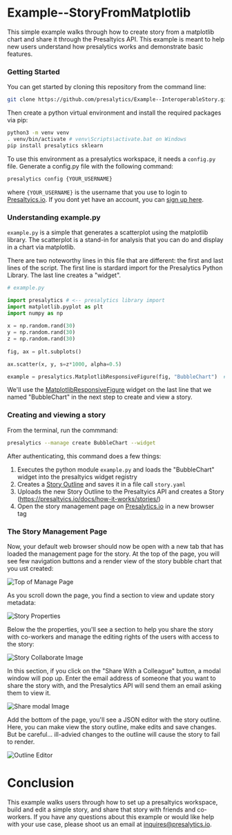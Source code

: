 # Example--StoryFromMatplotlib

This simple example walks through how to create story from a matplotlib chart and share it through the Presaltyics API.  This example is meant to help new users understand how presalytics works and demonstrate basic features.

### Getting Started

You can get started by cloning this repository from the command line:
~~~~bash
git clone https://github.com/presalytics/Example--InteroperableStory.git
~~~~

Then create a python virtual environment and install the required packages via pip:
~~~~bash
python3 -m venv venv
. venv/bin/activate # venv\Scripts\activate.bat on Windows
pip install presalytics sklearn
~~~~

To use this environment as a presalytics workspace, it needs a `config.py` file.  Generate a config.py
file with the following command:

~~~~bash
presalytics config {YOUR_USERNAME}
~~~~

where `{YOUR_USERNAME}` is the username that you use to login to [Presaltyics.io](https://presalytics.io).  If you dont yet have an account, you can [sign up here](https://presalytics.io/accounts/signup/).

### Understanding example.py

`example.py` is a simple that generates a scatterplot using the matplotlib library.  The scatterplot is a stand-in for analysis that you can do and display in a chart via matplotlib.  

There are two noteworthy lines in this file that are different: the first and last lines of the script.  The first line is stardard import for the Presalytics Python Library.  The last line creates a "widget".   

~~~~python
# example.py

import presalytics # <-- presalytics library import
import matplotlib.pyplot as plt
import numpy as np
 
x = np.random.rand(30)
y = np.random.rand(30)
z = np.random.rand(30)
 
fig, ax = plt.subplots()

ax.scatter(x, y, s=z*1000, alpha=0.5)

example = presalytics.MatplotlibResponsiveFigure(fig, "BubbleChart")  # <-- Creation of widget
~~~~

We'll use the [MatplotlibResponsiveFigure](https://presalytics.github.io/python-client/presalytics/index.html#presalytics.MatplotlibResponsiveFigure) widget on the last line that we named "BubbleChart" in the next step to create and view a story.

### Creating and viewing a story

From the terminal, run the commmand:

~~~~bash
presalytics --manage create BubbleChart --widget
~~~~

After authenticating, this command does a few things:

1. Executes the python module `example.py` and loads the "BubbleChart" widget into the presaltyics widget registry
2. Creates a [Story Outline](https://presalytics.github.io/python-client/presalytics/index.html#presalytics.StoryOutline) and saves it in a file call `story.yaml`
3. Uploads the new Story Outline to the Presaltyics API and creates a Story (https://presaltyics.io/docs/how-it-works/stories/)
4. Open the story management page on [Presalytics.io](https://presalytics.io) in a new browser tag

### The Story Management Page

Now, your default web browser should now be open with a new tab that has loaded the management page for the story.  At the top of the page, you will see few navigation buttons and a render view of the story bubble chart that you ust created:

![Top of Manage Page](https://raw.githubusercontent.com/presalytics/Example--StoryFromMatplotlib/master/manage-top.PNG)

As you scroll down the page, you find a section to view and update story metadata:

![Story Properties](https://raw.githubusercontent.com/presalytics/Example--StoryFromMatplotlib/master/properties.PNG)

Below the the properties, you'll see a section to help you share the story with co-workers and manage the editing rights of the users with access to the story:

![Story Collaborate Image](https://raw.githubusercontent.com/presalytics/Example--StoryFromMatplotlib/master/collaborate.PNG)

In this section, if you click on the "Share With a Colleague" button, a modal window will pop up.  Enter the email address of someone that you want to share the story with, and the Presalytics API will send them an email asking them to view it.

![Share modal Image](https://raw.githubusercontent.com/presalytics/Example--StoryFromMatplotlib/master/share-modal.PNG)


Add the bottom of the page, you'll see a JSON editor with the story outline.  Here, you can make view the story outline, make edits and save changes.  But be careful... ill-advied changes to the outline will cause the story to fail to render.

![Outline Editor](https://raw.githubusercontent.com/presalytics/Example--StoryFromMatplotlib/master/edit-outline.PNG)


# Conclusion

This example walks users through how to set up a presaltyics workspace, build and edit a simple story, and share that story with friends and co-workers.  If you have any questions about this example or would like help with your use case, please shoot us an email at [inquires@presalytics.io](mailto:inquires@presalytics.io).